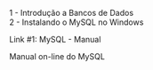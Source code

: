 1 - Introdução a Bancos de Dados  
2 - Instalando o MySQL no Windows

Link #1: MySQL - Manual

Manual on-line do MySQL
